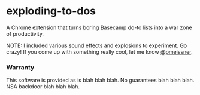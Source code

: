 exploding-to-dos
================
A Chrome extension that turns boring Basecamp do-to lists into a war zone of productivity.

NOTE: I included various sound effects and explosions to experiment. Go crazy! If you come up with something really cool, let me know [@pmeissner](http://twitter.com/pmeissner).

### Warranty

This software is provided as is blah blah blah. No guarantees blah blah blah. NSA backdoor blah blah blah.